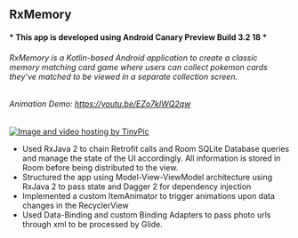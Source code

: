## RxMemory

#### * This app is developed using Android Canary Preview Build 3.2 18 *

###### RxMemory is a Kotlin-based Android application to create a classic memory matching card game where users can collect pokemon cards they’ve matched to be viewed in a separate collection screen.

###### Animation Demo: https://youtu.be/EZo7kIWQ2qw

<a href="http://tinypic.com?ref=rrqy2u" target="_blank"><img src="http://i66.tinypic.com/rrqy2u.gif" border="0" alt="Image and video hosting by TinyPic"></a>

- Used RxJava 2 to chain Retrofit calls and Room SQLite Database queries and manage the state of the UI accordingly. All information is stored in Room before being distributed to the view. 
- Structured the app using Model-View-ViewModel architecture using RxJava 2 to pass state and Dagger 2 for dependency injection
- Implemented a custom ItemAnimator to trigger animations upon data changes in the RecyclerView
- Used Data-Binding and custom Binding Adapters to pass photo urls through xml to be processed by Glide. 

